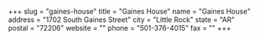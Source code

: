 +++
slug = "gaines-house"
title = "Gaines House"
name = "Gaines House"
address = "1702 South Gaines Street"
city = "Little Rock"
state = "AR"
postal = "72206"
website = ""
phone = "501-376-4015"
fax = ""
+++
